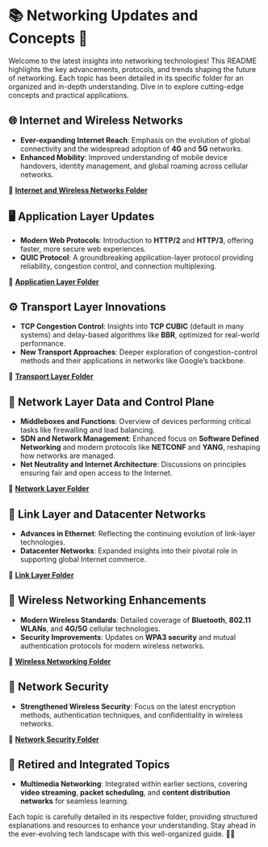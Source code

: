 # 📚 **Networking Updates and Concepts** 🚀

Welcome to the latest insights into networking technologies! This README highlights the key advancements, protocols, and trends shaping the future of networking. Each topic has been detailed in its specific folder for an organized and in-depth understanding. Dive in to explore cutting-edge concepts and practical applications.  

## 🌐 **Internet and Wireless Networks**
- **Ever-expanding Internet Reach**: Emphasis on the evolution of global connectivity and the widespread adoption of **4G** and **5G** networks.  
- **Enhanced Mobility**: Improved understanding of mobile device handovers, identity management, and global roaming across cellular networks.  

📂 **[Internet and Wireless Networks Folder](./01_computer_networks_and_internet/)**  

## 🖥️ **Application Layer Updates**
- **Modern Web Protocols**: Introduction to **HTTP/2** and **HTTP/3**, offering faster, more secure web experiences.  
- **QUIC Protocol**: A groundbreaking application-layer protocol providing reliability, congestion control, and connection multiplexing.  

📂 **[Application Layer Folder](./application-layer/)**  

## ⚙️ **Transport Layer Innovations**
- **TCP Congestion Control**: Insights into **TCP CUBIC** (default in many systems) and delay-based algorithms like **BBR**, optimized for real-world performance.  
- **New Transport Approaches**: Deeper exploration of congestion-control methods and their applications in networks like Google’s backbone.  

📂 **[Transport Layer Folder](./transport-layer/)**  

## 📡 **Network Layer Data and Control Plane**
- **Middleboxes and Functions**: Overview of devices performing critical tasks like firewalling and load balancing.  
- **SDN and Network Management**: Enhanced focus on **Software Defined Networking** and modern protocols like **NETCONF** and **YANG**, reshaping how networks are managed.  
- **Net Neutrality and Internet Architecture**: Discussions on principles ensuring fair and open access to the Internet.  

📂 **[Network Layer Folder](./01_computer_networks_and_internet/)**  

## 🔗 **Link Layer and Datacenter Networks**
- **Advances in Ethernet**: Reflecting the continuing evolution of link-layer technologies.  
- **Datacenter Networks**: Expanded insights into their pivotal role in supporting global Internet commerce.  

📂 **[Link Layer Folder](./link-layer/)**  

## 📶 **Wireless Networking Enhancements**
- **Modern Wireless Standards**: Detailed coverage of **Bluetooth**, **802.11 WLANs**, and **4G/5G** cellular technologies.  
- **Security Improvements**: Updates on **WPA3 security** and mutual authentication protocols for modern wireless networks.  

📂 **[Wireless Networking Folder](./wireless-networking/)**  

## 🔐 **Network Security**
- **Strengthened Wireless Security**: Focus on the latest encryption methods, authentication techniques, and confidentiality in wireless networks.  

📂 **[Network Security Folder](./network-security/)**  

## 🌟 **Retired and Integrated Topics**
- **Multimedia Networking**: Integrated within earlier sections, covering **video streaming**, **packet scheduling**, and **content distribution networks** for seamless learning.  

Each topic is carefully detailed in its respective folder, providing structured explanations and resources to enhance your understanding. Stay ahead in the ever-evolving tech landscape with this well-organized guide. 🚀✨  